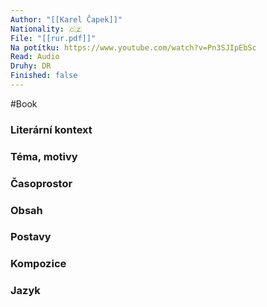 ```yaml
---
Author: "[[Karel Čapek]]"
Nationality: 🇨🇿
File: "[[rur.pdf]]"
Na potítku: https://www.youtube.com/watch?v=Pn3SJIpEbSc
Read: Audio
Druhy: DR
Finished: false
---
```

#Book

### Literární kontext
### Téma, motivy
### Časoprostor
### Obsah
### Postavy
### Kompozice
### Jazyk